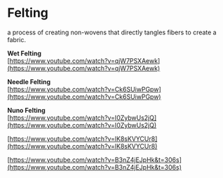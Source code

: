# Felting

a process of creating non-wovens that directly tangles fibers to create a fabric.

**Wet Felting**  
[https://www.youtube.com/watch?v=qjW7PSXAewk](https://www.youtube.com/watch?v=qjW7PSXAewk)

**Needle Felting**  
[https://www.youtube.com/watch?v=Ck6SUiwPGpw](https://www.youtube.com/watch?v=Ck6SUiwPGpw)

**Nuno Felting**  
[https://www.youtube.com/watch?v=I0ZybwUs2jQ](https://www.youtube.com/watch?v=I0ZybwUs2jQ)

[https://www.youtube.com/watch?v=lK8sKVYCUr8](https://www.youtube.com/watch?v=lK8sKVYCUr8)

[https://www.youtube.com/watch?v=B3nZ4jEJpHk&t=306s](https://www.youtube.com/watch?v=B3nZ4jEJpHk&t=306s)

